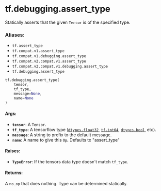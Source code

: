 <div itemscope itemtype="http://developers.google.com/ReferenceObject">
<meta itemprop="name" content="tf.debugging.assert_type" />
<meta itemprop="path" content="Stable" />
</div>

# tf.debugging.assert_type

Statically asserts that the given `Tensor` is of the specified type.

### Aliases:

* `tf.assert_type`
* `tf.compat.v1.assert_type`
* `tf.compat.v1.debugging.assert_type`
* `tf.compat.v2.compat.v1.assert_type`
* `tf.compat.v2.compat.v1.debugging.assert_type`
* `tf.debugging.assert_type`

``` python
tf.debugging.assert_type(
    tensor,
    tf_type,
    message=None,
    name=None
)
```

<!-- Placeholder for "Used in" -->


#### Args:


* <b>`tensor`</b>: A `Tensor`.
* <b>`tf_type`</b>: A tensorflow type (<a href="../../tf/dtypes.md#float32"><code>dtypes.float32</code></a>, <a href="../../tf.md#int64"><code>tf.int64</code></a>, <a href="../../tf/dtypes.md#bool"><code>dtypes.bool</code></a>,
  etc).
* <b>`message`</b>: A string to prefix to the default message.
* <b>`name`</b>:  A name to give this `Op`.  Defaults to "assert_type"


#### Raises:


* <b>`TypeError`</b>: If the tensors data type doesn't match `tf_type`.


#### Returns:

A `no_op` that does nothing.  Type can be determined statically.
